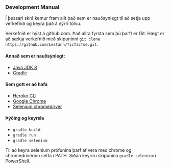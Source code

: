 ### Development Manual

Í þessari skrá kemur fram allt það sem er nauðsynlegt til að setja upp verkefnið og keyra það á nýrri tölvu.


Verkefnið er hýst á github.com. Það allra fyrsta sem þú þarft er Git. Hægt er að sækja verkefnið með skipuninni `git clone https://github.com/Lestann/TicTacToe.git`.

#### Annað sem er nauðsynlegt: ####
- [Java JDK 8](http://www.oracle.com/technetwork/java/javase/downloads/jdk8-downloads-2133151.html)
- [Gradle](https://gradle.org)
#### Sem gott er að hafa #### 
- [Heroko CLI](https://devcenter.heroku.com/articles/heroku-cli#download-and-install)
- [Google Chrome](https://www.google.com/chrome/browser/desktop/index.html)
- [Selenium chromedriver](https://chromedriver.storage.googleapis.com/index.html?path=2.33/)
#### Þýðing og keyrsla #### 
- `gradle build`
- `gradle run`
- `gradle selenium`

Til að keyra selenium prófunina þarf af vera með chrome og chromedriverinn setta í PATH. Síðan keyriru skipunina `gradle selenium`
í PowerShell.
